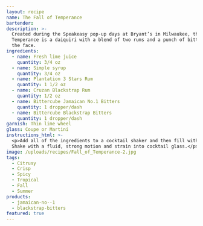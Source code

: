 ```yaml
---
layout: recipe
name: The Fall of Temperance
bartender:
description: >-
  Created during the Speakeasy pop-up days at Bryant’s in Milwaukee, the Fall of
  Temperance is a daiquiri with a blend of two rums and a punch of bitters to
  the face.
ingredients:
  - name: Fresh lime juice
    quantity: 3/4 oz
  - name: Simple syrup
    quantity: 3/4 oz
  - name: Plantation 3 Stars Rum
    quantity: 1 1/2 oz
  - name: Cruzan Blackstrap Rum
    quantity: 1/2 oz
  - name: Bittercube Jamaican No.1 Bitters
    quantity: 1 dropper/dash
  - name: Bittercube Blackstrap Bitters
    quantity: 1 dropper/dash
garnish: Thin lime wheel
glass: Coupe or Martini
instructions_html: >-
  <p>Add all of the ingredients to a cocktail shaker and then fill with ice.
  Shake with a fluid, strong motion and strain into cocktail glass.</p>
image: /uploads/recipes/Fall_of_Temperance-2.jpg
tags:
  - Citrusy
  - Crisp
  - Spicy
  - Tropical
  - Fall
  - Summer
products:
  - jamaican-no--1
  - blackstrap-bitters
featured: true
---
```



